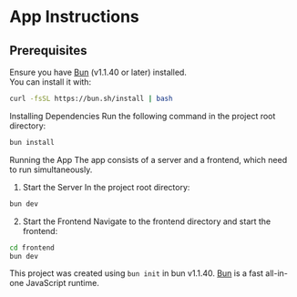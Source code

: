 # App Instructions

## Prerequisites
Ensure you have [Bun](https://bun.sh) (v1.1.40 or later) installed.  
You can install it with:  

```bash
curl -fsSL https://bun.sh/install | bash
```

Installing Dependencies
Run the following command in the project root directory:

```bash
bun install
```

Running the App
The app consists of a server and a frontend, which need to run simultaneously.

1. Start the Server
In the project root directory:
```bash
bun dev
```

2. Start the Frontend
Navigate to the frontend directory and start the frontend:

```bash
cd frontend
bun dev
```

This project was created using `bun init` in bun v1.1.40. [Bun](https://bun.sh) is a fast all-in-one JavaScript runtime.
